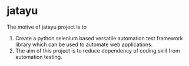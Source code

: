 # jatayu
The motive of jatayu project is to 
1. Create a python selenium based versatile automation test framework library which can be used to automate web applications.
2. The aim of this project is to reduce dependency of coding skill from automation testing.
